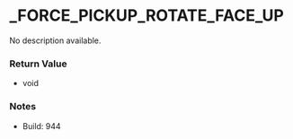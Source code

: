 # _FORCE_PICKUP_ROTATE_FACE_UP

No description available.

### Return Value
* void

### Notes
* Build: 944

